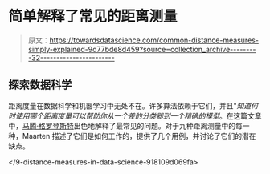 # 简单解释了常见的距离测量

> 原文：<https://towardsdatascience.com/common-distance-measures-simply-explained-9d77bde8d459?source=collection_archive---------32----------------------->

## 探索数据科学

距离度量在数据科学和机器学习中无处不在。许多算法依赖于它们，并且"*知道何时使用哪个距离度量可以帮助你从一个差的分类器到一个精确的模型*。在这篇文章中，[马腾·格罗登斯特](https://medium.com/u/22405c3b2875?source=post_page-----9d77bde8d459--------------------------------)出色地解释了最常见的问题。对于九种距离测量中的每一种，Maarten 描述了它们是如何工作的，提供了几个用例，并讨论了它们的潜在缺点。

</9-distance-measures-in-data-science-918109d069fa> 